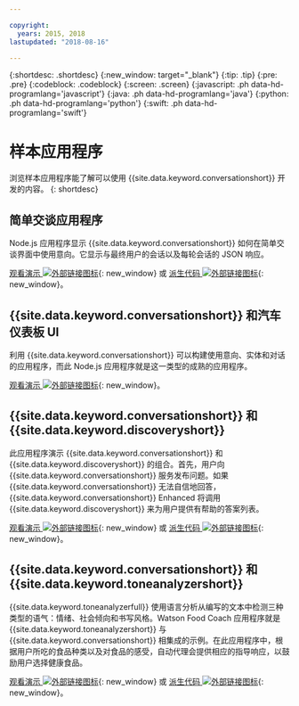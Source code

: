 ```yaml
---

copyright:
  years: 2015, 2018
lastupdated: "2018-08-16"

---
```


{:shortdesc: .shortdesc}
{:new_window: target="_blank"}
{:tip: .tip}
{:pre: .pre}
{:codeblock: .codeblock}
{:screen: .screen}
{:javascript: .ph data-hd-programlang='javascript'}
{:java: .ph data-hd-programlang='java'}
{:python: .ph data-hd-programlang='python'}
{:swift: .ph data-hd-programlang='swift'}

# 样本应用程序

浏览样本应用程序能了解可以使用 {{site.data.keyword.conversationshort}} 开发的内容。
{: shortdesc}

## 简单交谈应用程序

Node.js 应用程序显示 {{site.data.keyword.conversationshort}} 如何在简单交谈界面中使用意向。它显示与最终用户的会话以及每轮会话的 JSON 响应。

[观看演示 ![外部链接图标](../../icons/launch-glyph.svg "外部链接图标")](http://conversation-simple.ng.bluemix.net/){: new_window} 或 [派生代码 ![外部链接图标](../../icons/launch-glyph.svg "外部链接图标")](https://github.com/watson-developer-cloud/conversation-simple){: new_window}。

## {{site.data.keyword.conversationshort}} 和汽车仪表板 UI

利用 {{site.data.keyword.conversationshort}} 可以构建使用意向、实体和对话的应用程序，而此 Node.js 应用程序就是这一类型的成熟的应用程序。

[观看演示 ![外部链接图标](../../icons/launch-glyph.svg "外部链接图标")](https://conversation-demo.ng.bluemix.net/){: new_window}。

## {{site.data.keyword.conversationshort}} 和 {{site.data.keyword.discoveryshort}}

此应用程序演示 {{site.data.keyword.conversationshort}} 和 {{site.data.keyword.discoveryshort}} 的组合。首先，用户向 {{site.data.keyword.conversationshort}} 服务发布问题。如果 {{site.data.keyword.conversationshort}} 无法自信地回答，{{site.data.keyword.conversationshort}} Enhanced 将调用 {{site.data.keyword.discoveryshort}} 来为用户提供有帮助的答案列表。

[观看演示 ![外部链接图标](../../icons/launch-glyph.svg "外部链接图标")](https://conversation-with-discovery-within-ui.ng.bluemix.net/){: new_window} 或 [派生代码 ![外部链接图标](../../icons/launch-glyph.svg "外部链接图标")](https://github.com/watson-developer-cloud/conversation-enhanced){: new_window}。

## {{site.data.keyword.conversationshort}} 和 {{site.data.keyword.toneanalyzershort}}

{{site.data.keyword.toneanalyzerfull}} 使用语言分析从编写的文本中检测三种类型的语气：情绪、社会倾向和书写风格。Watson Food Coach 应用程序就是 {{site.data.keyword.toneanalyzershort}} 与 {{site.data.keyword.conversationshort}} 相集成的示例。在此应用程序中，根据用户所吃的食品种类以及对食品的感受，自动代理会提供相应的指导响应，以鼓励用户选择健康食品。

[观看演示 ![外部链接图标](../../icons/launch-glyph.svg "外部链接图标")](https://food-coach.ng.bluemix.net/){: new_window} 或 [派生代码 ![外部链接图标](../../icons/launch-glyph.svg "外部链接图标")](https://github.com/watson-developer-cloud/food-coach){: new_window}。
